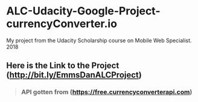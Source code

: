 # ALC-Udacity-Google-Project-currencyConverter.io
My project from the Udacity Scholarship course on Mobile Web Specialist. 2018
## Here is the Link to the Project (http://bit.ly/EmmsDanALCProject)
> ### API gotten from (https://free.currencyconverterapi.com)
